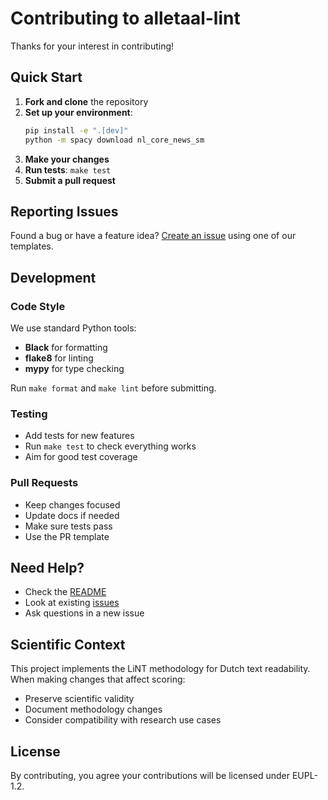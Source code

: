# Contributing to alletaal-lint

Thanks for your interest in contributing! 

## Quick Start

1. **Fork and clone** the repository
2. **Set up your environment**:
   ```bash
   pip install -e ".[dev]"
   python -m spacy download nl_core_news_sm
   ```
3. **Make your changes**
4. **Run tests**: `make test`
5. **Submit a pull request**

## Reporting Issues

Found a bug or have a feature idea? [Create an issue](https://github.com/Amsterdam/alletaal-lint/issues/new/choose) using one of our templates.

## Development

### Code Style
We use standard Python tools:
- **Black** for formatting
- **flake8** for linting  
- **mypy** for type checking

Run `make format` and `make lint` before submitting.

### Testing
- Add tests for new features
- Run `make test` to check everything works
- Aim for good test coverage

### Pull Requests
- Keep changes focused
- Update docs if needed
- Make sure tests pass
- Use the PR template

## Need Help?

- Check the [README](README.md)
- Look at existing [issues](https://github.com/Amsterdam/alletaal-lint/issues)
- Ask questions in a new issue

## Scientific Context

This project implements the LiNT methodology for Dutch text readability. When making changes that affect scoring:
- Preserve scientific validity
- Document methodology changes
- Consider compatibility with research use cases

## License

By contributing, you agree your contributions will be licensed under EUPL-1.2.